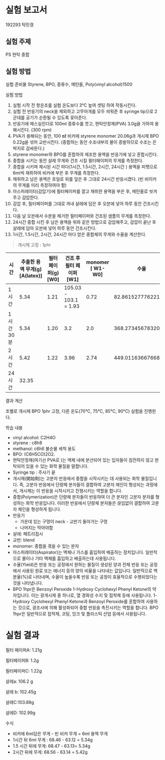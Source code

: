 # 실험 보고서

192293 탁민경

## 실험 주제

PS 현탁 중합

## 실험 방법

실험 준비물
Styrene, BPO, 증류수, 메탄올, Poly(vinyl alcohol)1500

실험 방법

1. 실험 시작 전 항온조를 실험 온도보다 3℃ 높여 셋팅 하여 작동시킨다. 
2. 실험 전 반응기의 neck을 제외하고 고무마개를 모두 씌워준 후 syringe tip으로 2군데를 공기가 순환될 수 있도록 꽂아준다. 
3. 반응기에 메스실린더로 100ml 증류수를 붓고, 현탁안정제(PVA) 3.0g을 가하여 용해시킨다. (300 rpm) 
4. PVA가 용해되는 동안, 100 ㎖ 비커에 styrene monomer 20.06g과 개시제 BPO 0.22g을 섞어 교반시킨다. 
   (중합하는 동안 수조내부의 물이 증발하므로 수조는 은박지로 감싸둔다.)
5. styrene monomer와 BPO를 혼합하여 제조한 용액을 반응기에 넣고 혼합시킨다. 
6. 중합을 시키는 동안 샬레 무게와 건조 시킬 필터페이퍼의 무게를 측정한다. 
7. 중합을 시키며 제시된 시간 마다(1시간, 1.5시간, 2시간, 24시간 ) 용액을 피펫으로 6ml씩 채취하여 비커에 부은 후 무게를 측정한다. 
8. 채취하고 남은 용액은 호일로 위를 덮은 후 그대로 24시간 반응시켰다. (빈 비이커의 무게를 미리 측정하여야 함) 
9. 아스피레이터(감압기)에 필터페이퍼를 깔고 채취한 용액을 부은 후, 메탄올로 씻겨주고 감압한다.
10.  감압 후, 필터페이퍼를 그대로 꺼내 샬레에 담은 후 오븐에 넣어 하루 동안 건조시킨다. 
11. 다음 날 오븐에서 수분을 제거한 필터페이퍼와 건조된 샘플의 무게를 측정한다. 
12. 24시간 중합 시킨 후 남은 용액을 위와 같은 방법으로 감압해주고, 감압이 끝난 후 샬레에 담아 오븐에 넣어 하루 동안 건조시킨다.
13.  1시간, 1.5시간, 2시간, 24시간 마다 얻은 중합체의 무게와 수율을 계산한다.

>  개시제 고정 : 1phr

| 시간       | 추출한 용액 무게(g) [A(latex)] | 필터페이퍼(g)[W0] | 건조 후 필터 페이퍼 [W1] | monomer [ W1-W0] | 수율               |
| ---------- | ------------------------------ | ----------------- | ------------------------ | ---------------- | ------------------ |
| 1시간      | 5.34                           | 1.21              | 105.03 - 103.1 = 1.93    | 0.72             | 82.8615277762219   |
| 1시간 30분 | 5.34                           | 1.20              | 3.2                      | 2.0              | 368.2734567832084  |
| 2시간      | 5.42                           | 1.22              | 3.96                     | 2.74             | 449.01163667668584 |
| 24시간     | 32.35                          |                   |                          |                  |                    |

결과 계산

조별로 개시제 BPO 1phr 고정, 다른 온도(70℃, 75℃, 85℃, 90℃) 실험을 진행한다.



학습 내용

- vinyl alcohol: C2H4O
- styrene : c8h8
- methanol: c6h6 불순물 세척 용도
- BPO: (C6H5CO)2O2.
- 현탁안정제(여기선 PVA로 )는 액체 내에 분산되어 있는 입자들이 침전하지 않고 현탁되어 있을 수 있는 화학 물질을 말합니다.
- Syringe tip : 주사기 끝
- 개시제(開始劑)는 고분자 반응에서 중합을 시작시키는 데 사용되는 화학 물질입니다. 즉, 고분자 반응에서 단량체 분자들이 결합하여 고분자 체인이 형성되는 과정에서, 개시제는 이 반응을 시작시키고 진행시키는 역할을 합니다.
- 중합(Polymerization)은 단량체 분자들이 반응하여 더 큰 분자인 고분자 분자를 형성하는 화학 반응입니다. 이러한 반응에서 단량체 분자들은 끊임없이 결합하여 고분자 체인을 형성하게 됩니다.
- 반응기
  - 가운데 있는 구멍이 neck - 교반기 돌아가는 구멍
  - 나머지는 막아야함
- 샬레: 페트리접시
- 교반: blend
- monomer: 중합을 겪을 수 있는 분자
- 아스피레이터(Aspirator)는 액체나 가스를 흡입하여 배출하는 장치입니다. 일반적으로 물이나 기타 액체를 흡입하고 배출하는데 사용됩니다.
- 수율(Yield)은 반응 또는 공정에서 원하는 물질이 생성된 양과 전체 반응 또는 공정에서 사용된 원료 또는 에너지 등의 양의 비율을 나타내는 값입니다. 일반적으로 백분율(%)로 나타내며, 수율이 높을수록 반응 또는 공정이 효율적으로 수행되었다는 것을 나타냅니다.
- BPO 1hpr은 Benzoyl Peroxide 1-Hydroxy Cyclohexyl Phenyl Ketone의 약자입니다. 이는 광개시제 중 하나로, 열 경화성 수지 및 접착제 등에 사용됩니다. 1-Hydroxy Cyclohexyl Phenyl Ketone과 Benzoyl Peroxide를 혼합하여 사용하는 것으로, 광조사에 의해 활성화되어 중합 반응을 촉진시키는 역할을 합니다. BPO 1hpr은 일반적으로 접착제, 코팅, 잉크 및 플라스틱 산업 등에서 사용됩니다.

# 실험 결과

필터 페이퍼A: 1.21g

필터페이퍼B: 1.2g

필터페이퍼C:  1.22g

샬레a: 106.2 g

샬레 b: 102.45g

샬레C:103.88g

샬레D: 102.99g

수식

- 비커에 6ml담은 무게 - 빈 비커 무게 = 6ml 용액 무게
- 1시간 뒤 6ml 무게 : 68.46 - 63.12 = 5.34g
- 1.5 시간 뒤에 무게: 68.47 - 63.13= 5.34g
- 2시간 뒤에 무게: 68.56 - 63.14 = 5.42g

